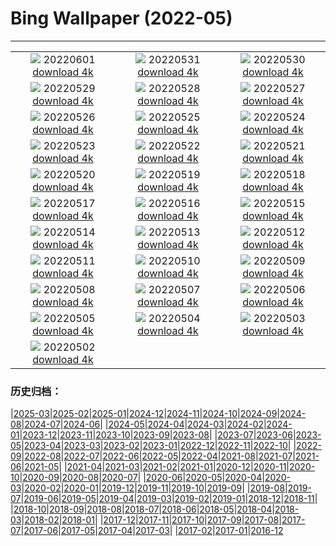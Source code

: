 # Bing Wallpaper (2022-05)
**************
| | | |
| :----: | :----: | :----: |
| ![](https://www.bing.com/th?id=OHR.ParrotDay_EN-CA4351957984_1920x1080.jpg) 20220601 [download 4k](https://www.bing.com/th?id=OHR.ParrotDay_EN-CA4351957984_UHD.jpg) | ![](https://www.bing.com/th?id=OHR.MountFryatt_EN-CA4918183412_1920x1080.jpg) 20220531 [download 4k](https://www.bing.com/th?id=OHR.MountFryatt_EN-CA4918183412_UHD.jpg) | ![](https://www.bing.com/th?id=OHR.GrizzlyRainforest_EN-CA8604389312_1920x1080.jpg) 20220530 [download 4k](https://www.bing.com/th?id=OHR.GrizzlyRainforest_EN-CA8604389312_UHD.jpg) |
| ![](https://www.bing.com/th?id=OHR.PurnululuNP_EN-CA3977255779_1920x1080.jpg) 20220529 [download 4k](https://www.bing.com/th?id=OHR.PurnululuNP_EN-CA3977255779_UHD.jpg) | ![](https://www.bing.com/th?id=OHR.MarinHeadlands_EN-CA2037980035_1920x1080.jpg) 20220528 [download 4k](https://www.bing.com/th?id=OHR.MarinHeadlands_EN-CA2037980035_UHD.jpg) | ![](https://www.bing.com/th?id=OHR.Monteverde_EN-CA1079549007_1920x1080.jpg) 20220527 [download 4k](https://www.bing.com/th?id=OHR.Monteverde_EN-CA1079549007_UHD.jpg) |
| ![](https://www.bing.com/th?id=OHR.Alhambra_EN-CA2527467089_1920x1080.jpg) 20220526 [download 4k](https://www.bing.com/th?id=OHR.Alhambra_EN-CA2527467089_UHD.jpg) | ![](https://www.bing.com/th?id=OHR.KornatiNP_EN-CA2176288354_1920x1080.jpg) 20220525 [download 4k](https://www.bing.com/th?id=OHR.KornatiNP_EN-CA2176288354_UHD.jpg) | ![](https://www.bing.com/th?id=OHR.RedBellied_EN-CA1930234626_1920x1080.jpg) 20220524 [download 4k](https://www.bing.com/th?id=OHR.RedBellied_EN-CA1930234626_UHD.jpg) |
| ![](https://www.bing.com/th?id=OHR.ZebraEgret_EN-CA1583825916_1920x1080.jpg) 20220523 [download 4k](https://www.bing.com/th?id=OHR.ZebraEgret_EN-CA1583825916_UHD.jpg) | ![](https://www.bing.com/th?id=OHR.AlbionFalls_EN-CA1144849283_1920x1080.jpg) 20220522 [download 4k](https://www.bing.com/th?id=OHR.AlbionFalls_EN-CA1144849283_UHD.jpg) | ![](https://www.bing.com/th?id=OHR.ApisMellifera_EN-CA4257638389_1920x1080.jpg) 20220521 [download 4k](https://www.bing.com/th?id=OHR.ApisMellifera_EN-CA4257638389_UHD.jpg) |
| ![](https://www.bing.com/th?id=OHR.GlassBridge_EN-CA2778800699_1920x1080.jpg) 20220520 [download 4k](https://www.bing.com/th?id=OHR.GlassBridge_EN-CA2778800699_UHD.jpg) | ![](https://www.bing.com/th?id=OHR.KansasPrairiefire_EN-CA2536680654_1920x1080.jpg) 20220519 [download 4k](https://www.bing.com/th?id=OHR.KansasPrairiefire_EN-CA2536680654_UHD.jpg) | ![](https://www.bing.com/th?id=OHR.SaltPondsMaras_EN-CA2425928159_1920x1080.jpg) 20220518 [download 4k](https://www.bing.com/th?id=OHR.SaltPondsMaras_EN-CA2425928159_UHD.jpg) |
| ![](https://www.bing.com/th?id=OHR.PawneeOwls_EN-CA2292652257_1920x1080.jpg) 20220517 [download 4k](https://www.bing.com/th?id=OHR.PawneeOwls_EN-CA2292652257_UHD.jpg) | ![](https://www.bing.com/th?id=OHR.BerninaBloodMoon_EN-CA2128705099_1920x1080.jpg) 20220516 [download 4k](https://www.bing.com/th?id=OHR.BerninaBloodMoon_EN-CA2128705099_UHD.jpg) | ![](https://www.bing.com/th?id=OHR.WindmillDay_EN-CA1983927942_1920x1080.jpg) 20220515 [download 4k](https://www.bing.com/th?id=OHR.WindmillDay_EN-CA1983927942_UHD.jpg) |
| ![](https://www.bing.com/th?id=OHR.OttawaTulip_EN-CA3006187835_1920x1080.jpg) 20220514 [download 4k](https://www.bing.com/th?id=OHR.OttawaTulip_EN-CA3006187835_UHD.jpg) | ![](https://www.bing.com/th?id=OHR.RedCross_EN-CA4283394122_1920x1080.jpg) 20220513 [download 4k](https://www.bing.com/th?id=OHR.RedCross_EN-CA4283394122_UHD.jpg) | ![](https://www.bing.com/th?id=OHR.OiaVillage_EN-CA1399466493_1920x1080.jpg) 20220512 [download 4k](https://www.bing.com/th?id=OHR.OiaVillage_EN-CA1399466493_UHD.jpg) |
| ![](https://www.bing.com/th?id=OHR.GrosMorneNP_EN-CA8781197737_1920x1080.jpg) 20220511 [download 4k](https://www.bing.com/th?id=OHR.GrosMorneNP_EN-CA8781197737_UHD.jpg) | ![](https://www.bing.com/th?id=OHR.GoremeNationalPark_EN-CA0956304763_1920x1080.jpg) 20220510 [download 4k](https://www.bing.com/th?id=OHR.GoremeNationalPark_EN-CA0956304763_UHD.jpg) | ![](https://www.bing.com/th?id=OHR.MomJoey_EN-CA0820075527_1920x1080.jpg) 20220509 [download 4k](https://www.bing.com/th?id=OHR.MomJoey_EN-CA0820075527_UHD.jpg) |
| ![](https://www.bing.com/th?id=OHR.SwedishAntenna_EN-CA3791848485_1920x1080.jpg) 20220508 [download 4k](https://www.bing.com/th?id=OHR.SwedishAntenna_EN-CA3791848485_UHD.jpg) | ![](https://www.bing.com/th?id=OHR.HertfordshireBluebells_EN-CA9966173952_1920x1080.jpg) 20220507 [download 4k](https://www.bing.com/th?id=OHR.HertfordshireBluebells_EN-CA9966173952_UHD.jpg) | ![](https://www.bing.com/th?id=OHR.JaliscoAgave_EN-CA9206216705_1920x1080.jpg) 20220506 [download 4k](https://www.bing.com/th?id=OHR.JaliscoAgave_EN-CA9206216705_UHD.jpg) |
| ![](https://www.bing.com/th?id=OHR.WadiRum_EN-CA0158371017_1920x1080.jpg) 20220505 [download 4k](https://www.bing.com/th?id=OHR.WadiRum_EN-CA0158371017_UHD.jpg) | ![](https://www.bing.com/th?id=OHR.DuckHen_EN-CA4570032309_1920x1080.jpg) 20220504 [download 4k](https://www.bing.com/th?id=OHR.DuckHen_EN-CA4570032309_UHD.jpg) | ![](https://www.bing.com/th?id=OHR.TravertineTurkey_EN-CA9783593718_1920x1080.jpg) 20220503 [download 4k](https://www.bing.com/th?id=OHR.TravertineTurkey_EN-CA9783593718_UHD.jpg) |
| ![](https://www.bing.com/th?id=OHR.VanBlooms_EN-CA0754129800_1920x1080.jpg) 20220502 [download 4k](https://www.bing.com/th?id=OHR.VanBlooms_EN-CA0754129800_UHD.jpg) |  |  |

### 历史归档：

|[2025-03](2025-03/2025-03.md)|[2025-02](2025-02/2025-02.md)|[2025-01](2025-01/2025-01.md)|[2024-12](2024-12/2024-12.md)|[2024-11](2024-11/2024-11.md)|[2024-10](2024-10/2024-10.md)|[2024-09](2024-09/2024-09.md)|[2024-08](2024-08/2024-08.md)|[2024-07](2024-07/2024-07.md)|[2024-06](2024-06/2024-06.md)|
|[2024-05](2024-05/2024-05.md)|[2024-04](2024-04/2024-04.md)|[2024-03](2024-03/2024-03.md)|[2024-02](2024-02/2024-02.md)|[2024-01](2024-01/2024-01.md)|[2023-12](2023-12/2023-12.md)|[2023-11](2023-11/2023-11.md)|[2023-10](2023-10/2023-10.md)|[2023-09](2023-09/2023-09.md)|[2023-08](2023-08/2023-08.md)|
|[2023-07](2023-07/2023-07.md)|[2023-06](2023-06/2023-06.md)|[2023-05](2023-05/2023-05.md)|[2023-04](2023-04/2023-04.md)|[2023-03](2023-03/2023-03.md)|[2023-02](2023-02/2023-02.md)|[2023-01](2023-01/2023-01.md)|[2022-12](2022-12/2022-12.md)|[2022-11](2022-11/2022-11.md)|[2022-10](2022-10/2022-10.md)|
|[2022-09](2022-09/2022-09.md)|[2022-08](2022-08/2022-08.md)|[2022-07](2022-07/2022-07.md)|[2022-06](2022-06/2022-06.md)|[2022-05](2022-05/2022-05.md)|[2022-04](2022-04/2022-04.md)|[2021-08](2021-08/2021-08.md)|[2021-07](2021-07/2021-07.md)|[2021-06](2021-06/2021-06.md)|[2021-05](2021-05/2021-05.md)|
|[2021-04](2021-04/2021-04.md)|[2021-03](2021-03/2021-03.md)|[2021-02](2021-02/2021-02.md)|[2021-01](2021-01/2021-01.md)|[2020-12](2020-12/2020-12.md)|[2020-11](2020-11/2020-11.md)|[2020-10](2020-10/2020-10.md)|[2020-09](2020-09/2020-09.md)|[2020-08](2020-08/2020-08.md)|[2020-07](2020-07/2020-07.md)|
|[2020-06](2020-06/2020-06.md)|[2020-05](2020-05/2020-05.md)|[2020-04](2020-04/2020-04.md)|[2020-03](2020-03/2020-03.md)|[2020-02](2020-02/2020-02.md)|[2020-01](2020-01/2020-01.md)|[2019-12](2019-12/2019-12.md)|[2019-11](2019-11/2019-11.md)|[2019-10](2019-10/2019-10.md)|[2019-09](2019-09/2019-09.md)|
|[2019-08](2019-08/2019-08.md)|[2019-07](2019-07/2019-07.md)|[2019-06](2019-06/2019-06.md)|[2019-05](2019-05/2019-05.md)|[2019-04](2019-04/2019-04.md)|[2019-03](2019-03/2019-03.md)|[2019-02](2019-02/2019-02.md)|[2019-01](2019-01/2019-01.md)|[2018-12](2018-12/2018-12.md)|[2018-11](2018-11/2018-11.md)|
|[2018-10](2018-10/2018-10.md)|[2018-09](2018-09/2018-09.md)|[2018-08](2018-08/2018-08.md)|[2018-07](2018-07/2018-07.md)|[2018-06](2018-06/2018-06.md)|[2018-05](2018-05/2018-05.md)|[2018-04](2018-04/2018-04.md)|[2018-03](2018-03/2018-03.md)|[2018-02](2018-02/2018-02.md)|[2018-01](2018-01/2018-01.md)|
|[2017-12](2017-12/2017-12.md)|[2017-11](2017-11/2017-11.md)|[2017-10](2017-10/2017-10.md)|[2017-09](2017-09/2017-09.md)|[2017-08](2017-08/2017-08.md)|[2017-07](2017-07/2017-07.md)|[2017-06](2017-06/2017-06.md)|[2017-05](2017-05/2017-05.md)|[2017-04](2017-04/2017-04.md)|[2017-03](2017-03/2017-03.md)|
|[2017-02](2017-02/2017-02.md)|[2017-01](2017-01/2017-01.md)|[2016-12](2016-12/2016-12.md)